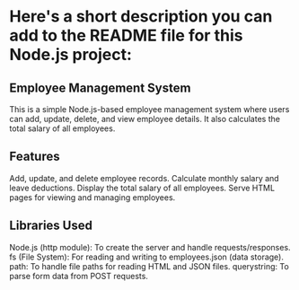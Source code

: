 
# Here's a short description you can add to the README file for this Node.js project:

## Employee Management System
This is a simple Node.js-based employee management system where users can add, update, delete, and view employee details. It also calculates the total salary of all employees.

## Features
Add, update, and delete employee records.
Calculate monthly salary and leave deductions.
Display the total salary of all employees.
Serve HTML pages for viewing and managing employees.


## Libraries Used
Node.js (http module): To create the server and handle requests/responses.
fs (File System): For reading and writing to employees.json (data storage).
path: To handle file paths for reading HTML and JSON files.
querystring: To parse form data from POST requests.

